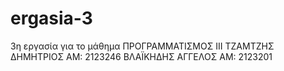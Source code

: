 # ergasia-3
3η εργασία για το μάθημα ΠΡΟΓΡΑΜΜΑΤΙΣΜΟΣ ΙΙΙ
ΤΖΑΜΤΖΗΣ ΔΗΜΗΤΡΙΟΣ ΑΜ: 2123246
ΒΛΑΪΚΗΔΗΣ ΑΓΓΕΛΟΣ ΑΜ: 2123201

